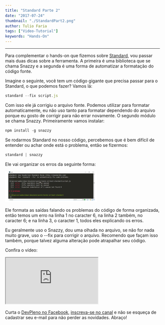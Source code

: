 ```yaml
---
title: "Standard Parte 2"
date: "2017-07-24"
thumbnail: "./StandardPart2.png"
author: Tulio Faria
tags: ["Video-Tutorial"]
keywords: "Hands-On"
---
```


---
Para complementar o hands-on que fizemos sobre [Standard](https://www.devpleno.com/standard-parte-1/), vou passar mais duas dicas sobre a ferramenta. A primeira é uma biblioteca que se chama Snazzy e a segunda é uma forma de automatizar a formatação do código fonte. 

Imagine o seguinte, você tem um código gigante que precisa passar para o Standard, o que podemos fazer? Vamos lá:

```jsx
standard --fix script.js
```

Com isso ele já corrigiu o arquivo fonte. Podemos utilizar para formatar automaticamente, eu não uso tanto para formatar dependendo do arquivo porque eu gosto de corrigir para não errar novamente. O segundo módulo se chama Snazzy. Primeiramente vamos instalar:

```jsx
npm install -g snazzy
```

Se rodarmos Standard no nosso código, percebemos que é bem difícil de entender ou achar onde está o problema, então se fizermos:

```jsx
standard | snazzy
```

Ele vai organizar os erros da seguinte forma: 

![Exemplo](./standardDExU.png) 

Ele formata as saídas falando os problemas do código de forma organizada, então temos um erro na linha 1 no caracter 6, na linha 2 também, no caracter 6; e na linha 3, o caracter 1, todos eles explicando os erros. 

Eu geralmente uso o Snazzy, dou uma olhada no arquivo, se não for nada muito grave, uso o --fix para corrigir o arquivo. Recomendo que façam isso também, porque talvez alguma alteração pode atrapalhar seu código. 

Confira o vídeo: 

<div class="embed-responsive embed-responsive-16by9">
  <iframe class="embed-responsive-item" src="https://www.youtube.com/embed/ISVp1mlB1BA" allowfullscreen></iframe>
</div>

Curta o [DevPleno no Facebook](https://www.facebook.com/devpleno), [inscreva-se no canal](https://www.youtube.com/devplenocom) e não se esqueça de cadastrar seu e-mail para não perder as novidades. Abraço!